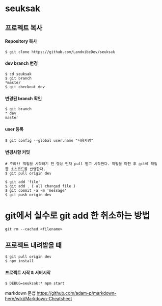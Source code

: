 # seuksak


## 프로젝트 복사

#### Repository 복사
```
$ git clone https://github.com/LandvibeDev/seuksak
```
#### dev branch 변경
```
$ cd seuksak
$ git branch
*master
$ git checkout dev
```
#### 변경된 branch 확인
```
$ git branch
* dev
master
```
#### user 등록
```
$ git config --global user.name "사용자명"
```

#### 변경사항 커밋
```
# 주의!! 작업을 시작하기 전 항상 먼저 pull 받고 시작한다. 작업을 마친 후 git에 작업한 소스코드를 반영한다.
$ git pull origin dev

$ git add 'file'
$ git add . ( all changed file )
$ git commit -a -m 'message'
$ git push origin dev
```
# git에서 실수로 git add 한  취소하는 방법
```
git rm --cached <filename>
```

## 프로젝트 내려받을 때
```
$ git pull origin dev
$ npm install
```

#### 프로젝트 시작 & 서버시작
```
$ DEBUG=seuksak:* npm start
```


markdown 문법
https://github.com/adam-p/markdown-here/wiki/Markdown-Cheatsheet
